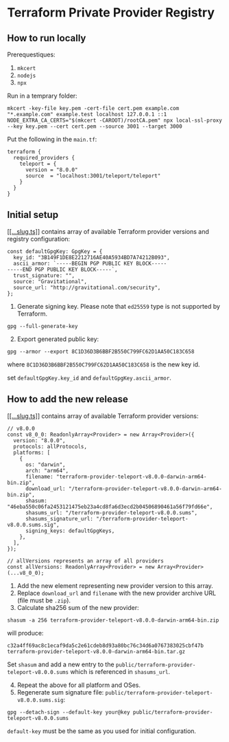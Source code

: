 # Terraform Private Provider Registry

## How to run locally

Prerequestiques:

1. `mkcert`
2. `nodejs`
3. `npx`

Run in a temprary folder:

```
mkcert -key-file key.pem -cert-file cert.pem example.com "*.example.com" example.test localhost 127.0.0.1 ::1
NODE_EXTRA_CA_CERTS="$(mkcert -CAROOT)/rootCA.pem" npx local-ssl-proxy --key key.pem --cert cert.pem --source 3001 --target 3000
```

Put the following in the `main.tf`:

```
terraform {
  required_providers {
    teleport = {
      version = "8.0.0"
      source  = "localhost:3001/teleport/teleport"
    }
  }
}
```

## Initial setup

[[[...slug.ts]]](pages/api/teleport/teleport/[[...slug.ts]]) contains array of available Terraform provider versions and registry configuration:

```
const defaultGpgKey: GpgKey = {
  key_id: "3B149F1DE8E2212716AE40A5934BD7A74212B093",
  ascii_armor: `-----BEGIN PGP PUBLIC KEY BLOCK-----
-----END PGP PUBLIC KEY BLOCK-----`,
  trust_signature: "",
  source: "Gravitational",
  source_url: "http://gravitational.com/security",
};
```

1. Generate signing key. Please note that `ed25559` type is not supported by Terraform.

```
gpg --full-generate-key
```

2. Export generated public key:

```
gpg --armor --export 8C1D36D3B6BBF2B550C799FC62D1AA50C183C658 
```

where `8C1D36D3B6BBF2B550C799FC62D1AA50C183C658` is the new key id.

set `defaultGpgKey.key_id` and `defaultGpgKey.ascii_armor`.

## How to add the new release

[[[...slug.ts]]](pages/api/teleport/teleport/[[...slug.ts]]) contains array of available Terraform provider versions:

```
// v8.0.0
const v8_0_0: ReadonlyArray<Provider> = new Array<Provider>({
  version: "8.0.0",
  protocols: allProtocols,
  platforms: [
    {
      os: "darwin",
      arch: "arm64",
      filename: "terraform-provider-teleport-v8.0.0-darwin-arm64-bin.zip",
      download_url: "/terraform-provider-teleport-v8.0.0-darwin-arm64-bin.zip",
      shasum: "46eba550c06fa2453121475eb23a4cd8fa6d3ecd2b04506890461a56f79fd66e",
      shasums_url: "/terraform-provider-teleport-v8.0.0.sums",
      shasums_signature_url: "/terraform-provider-teleport-v8.0.0.sums.sig",
      signing_keys: defaultGpgKeys,
    },
  ],
});

// allVersions represents an array of all providers
const allVersions: ReadonlyArray<Provider> = new Array<Provider>(...v8_0_0);
```

1. Add the new element representing new provider version to this array.
2. Replace `download_url` and `filename` with the new provider archive URL (file must be `.zip`).
3. Calculate sha256 sum of the new provider:

```
shasum -a 256 terraform-provider-teleport-v8.0.0-darwin-arm64-bin.zip
```

will produce:

`c32a4ff69ac8c1ecaf9da5c2e61cdeb8d93a80bc76c34d6a0767383025cbf47b  terraform-provider-teleport-v8.0.0-darwin-arm64-bin.tar.gz`

Set `shasum` and add a new entry to the `public/terraform-provider-teleport-v8.0.0.sums` which is referenced in `shasums_url`.

4. Repeat the above for all platform and OSes.
5. Regenerate sum signature file: `public/terraform-provider-teleport-v8.0.0.sums.sig`:

```
gpg --detach-sign --default-key your@key public/terraform-provider-teleport-v8.0.0.sums
```

`default-key` must be the same as you used for initial configuration.